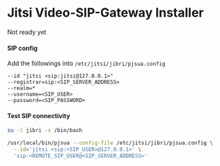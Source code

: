 # Jitsi Video-SIP-Gateway Installer

Not ready yet

#### SIP config

Add the followings into `/etc/jitsi/jibri/pjsua.config`

```
--id "jitsi <sip:jitsi@127.0.0.1>"
--registrar=sip:<SIP_SERVER_ADDRESS>
--realm=*
--username=<SIP_USER>
--password=<SIP_PASSWORD>
```

#### Test SIP connectivity

```bash
su -l jibri -s /bin/bash

/usr/local/bin/pjsua --config-file /etc/jitsi/jibri/pjsua.config \
  --id='jitsi <sip:<SIP_USER>@127.0.0.1>' \
  'sip:<REMOTE_SIP_USER@<SIP_SERVER_ADDRESS>'
```
